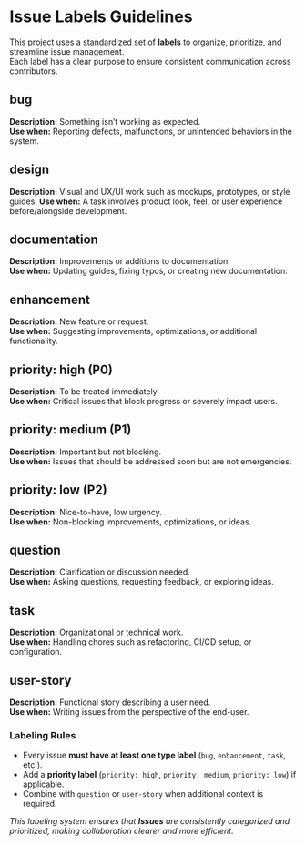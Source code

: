 # Issue Labels Guidelines

This project uses a standardized set of **labels** to organize, prioritize, and streamline issue management.  
Each label has a clear purpose to ensure consistent communication across contributors.

## bug

**Description:** Something isn’t working as expected.  
**Use when:** Reporting defects, malfunctions, or unintended behaviors in the system.

## design

**Description:** Visual and UX/UI work such as mockups, prototypes, or style guides.
**Use when:** A task involves product look, feel, or user experience before/alongside development.

## documentation

**Description:** Improvements or additions to documentation.  
**Use when:** Updating guides, fixing typos, or creating new documentation.

## enhancement

**Description:** New feature or request.  
**Use when:** Suggesting improvements, optimizations, or additional functionality.

## priority: high (P0)

**Description:** To be treated immediately.  
**Use when:** Critical issues that block progress or severely impact users.

## priority: medium (P1)

**Description:** Important but not blocking.  
**Use when:** Issues that should be addressed soon but are not emergencies.

## priority: low (P2)

**Description:** Nice-to-have, low urgency.  
**Use when:** Non-blocking improvements, optimizations, or ideas.

## question

**Description:** Clarification or discussion needed.  
**Use when:** Asking questions, requesting feedback, or exploring ideas.

## task

**Description:** Organizational or technical work.  
**Use when:** Handling chores such as refactoring, CI/CD setup, or configuration.

## user-story

**Description:** Functional story describing a user need.  
**Use when:** Writing issues from the perspective of the end-user.

### Labeling Rules

- Every issue **must have at least one type label** (`bug`, `enhancement`, `task`, etc.).
- Add a **priority label** (`priority: high`, `priority: medium`, `priority: low`) if applicable.
- Combine with `question` or `user-story` when additional context is required.

_This labeling system ensures that **Issues** are consistently categorized and prioritized, making collaboration clearer and more efficient._
